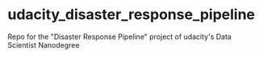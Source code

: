 # udacity_disaster_response_pipeline
Repo for the "Disaster Response Pipeline" project of udacity's Data Scientist Nanodegree
